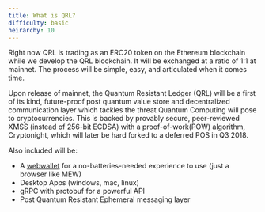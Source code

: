 ```yaml
---
title: What is QRL?
difficulty: basic
heirarchy: 10  
---
```


Right now QRL is trading as an ERC20 token on the Ethereum blockchain while we develop the QRL blockchain. It will be exchanged at a ratio of 1:1 at mainnet. The process will be simple, easy, and articulated when it comes time.

Upon release of mainnet, the Quantum Resistant Ledger (QRL) will be a first of its kind, future-proof post quantum value store and decentralized communication layer which tackles the threat Quantum Computing will pose to cryptocurrencies. This is backed by provably secure, peer-reviewed XMSS (instead of 256-bit ECDSA) with a proof-of-work(POW) algorithm, Cryptonight, which will later be hard forked to a deferred POS in Q3 2018. 

Also included will be:

- A [webwallet](https://wallet.theqrl.org) for a no-batteries-needed experience to use (just a browser like MEW)
- Desktop Apps (windows, mac, linux)
- gRPC with protobuf for a powerful API
- Post Quantum Resistant Ephemeral messaging layer